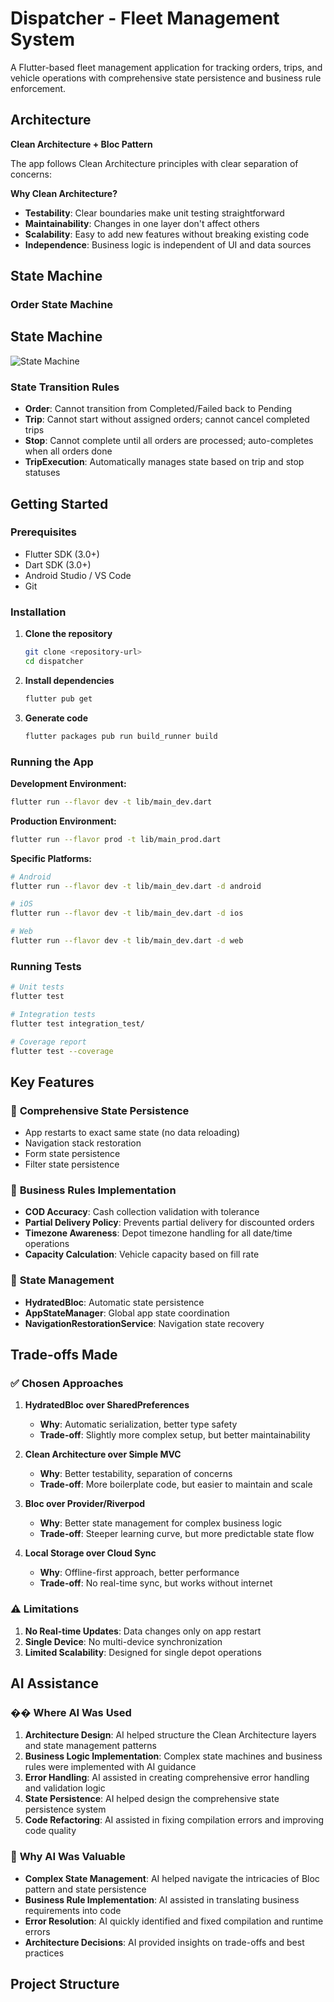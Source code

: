 # Dispatcher - Fleet Management System

A Flutter-based fleet management application for tracking orders, trips, and vehicle operations with comprehensive state persistence and business rule enforcement.

## Architecture

**Clean Architecture + Bloc Pattern**

The app follows Clean Architecture principles with clear separation of concerns:

**Why Clean Architecture?**
- **Testability**: Clear boundaries make unit testing straightforward
- **Maintainability**: Changes in one layer don't affect others
- **Scalability**: Easy to add new features without breaking existing code
- **Independence**: Business logic is independent of UI and data sources

## State Machine

### Order State Machine

## State Machine
![State Machine](https://drive.google.com/uc?export=view&id=1GNug07qeFr_BCjcqCAlQsbhFk7iXP8_l)

### State Transition Rules
- **Order**: Cannot transition from Completed/Failed back to Pending
- **Trip**: Cannot start without assigned orders; cannot cancel completed trips
- **Stop**: Cannot complete until all orders are processed; auto-completes when all orders done
- **TripExecution**: Automatically manages state based on trip and stop statuses

## Getting Started

### Prerequisites
- Flutter SDK (3.0+)
- Dart SDK (3.0+)
- Android Studio / VS Code
- Git

### Installation

1. **Clone the repository**
   ```bash
   git clone <repository-url>
   cd dispatcher
   ```

2. **Install dependencies**
   ```bash
   flutter pub get
   ```

3. **Generate code**
   ```bash
   flutter packages pub run build_runner build
   ```

### Running the App

**Development Environment:**
```bash
flutter run --flavor dev -t lib/main_dev.dart
```

**Production Environment:**
```bash
flutter run --flavor prod -t lib/main_prod.dart
```

**Specific Platforms:**
```bash
# Android
flutter run --flavor dev -t lib/main_dev.dart -d android

# iOS
flutter run --flavor dev -t lib/main_dev.dart -d ios

# Web
flutter run --flavor dev -t lib/main_dev.dart -d web
```

### Running Tests

```bash
# Unit tests
flutter test

# Integration tests
flutter test integration_test/

# Coverage report
flutter test --coverage
```

## Key Features

### 🚀 **Comprehensive State Persistence**
- App restarts to exact same state (no data reloading)
- Navigation stack restoration
- Form state persistence
- Filter state persistence

### 📱 **Business Rules Implementation**
- **COD Accuracy**: Cash collection validation with tolerance
- **Partial Delivery Policy**: Prevents partial delivery for discounted orders
- **Timezone Awareness**: Depot timezone handling for all date/time operations
- **Capacity Calculation**: Vehicle capacity based on fill rate

### 🎯 **State Management**
- **HydratedBloc**: Automatic state persistence
- **AppStateManager**: Global app state coordination
- **NavigationRestorationService**: Navigation state recovery

## Trade-offs Made

### ✅ **Chosen Approaches**

1. **HydratedBloc over SharedPreferences**
   - **Why**: Automatic serialization, better type safety
   - **Trade-off**: Slightly more complex setup, but better maintainability

2. **Clean Architecture over Simple MVC**
   - **Why**: Better testability, separation of concerns
   - **Trade-off**: More boilerplate code, but easier to maintain and scale

3. **Bloc over Provider/Riverpod**
   - **Why**: Better state management for complex business logic
   - **Trade-off**: Steeper learning curve, but more predictable state flow

4. **Local Storage over Cloud Sync**
   - **Why**: Offline-first approach, better performance
   - **Trade-off**: No real-time sync, but works without internet

### ⚠️ **Limitations**

1. **No Real-time Updates**: Data changes only on app restart
2. **Single Device**: No multi-device synchronization
3. **Limited Scalability**: Designed for single depot operations

## AI Assistance

### �� **Where AI Was Used**

1. **Architecture Design**: AI helped structure the Clean Architecture layers and state management patterns
2. **Business Logic Implementation**: Complex state machines and business rules were implemented with AI guidance
3. **Error Handling**: AI assisted in creating comprehensive error handling and validation logic
4. **State Persistence**: AI helped design the comprehensive state persistence system
5. **Code Refactoring**: AI assisted in fixing compilation errors and improving code quality

### 🎯 **Why AI Was Valuable**

- **Complex State Management**: AI helped navigate the intricacies of Bloc pattern and state persistence
- **Business Rule Implementation**: AI assisted in translating business requirements into code
- **Error Resolution**: AI quickly identified and fixed compilation and runtime errors
- **Architecture Decisions**: AI provided insights on trade-offs and best practices

## Project Structure